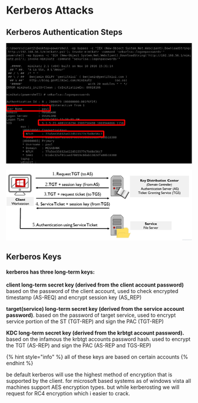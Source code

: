 # Kerberos Attacks

## Kerberos Authentication Steps

![](../../../../.gitbook/assets/image%20%28194%29.png)

![](../../../../.gitbook/assets/image%20%28181%29.png)

## Kerberos Keys

#### kerberos has three long-term keys:

**client long-term secret key \(derived from the client account password\)** based on the password of the client account, used to check encrypted timestamp \(AS-REQ\) and encrypt session key \(AS\_REP\)

**target\(service\) long-term secret key \(derived from the service account password\)**. based on the password of target service, used to encrypt service portion of the ST \(TGT-REP\) and sign the PAC \(TGT-REP\)

**KDC long-term secret key \(derived from the krbtgt account password\).** based on the infamous the krbtgt accounts password hash. used to encrypt the TGT \(AS-REP\) and sign the PAC \(AS-REP and TGS-REP\)

{% hint style="info" %}
all of these keys are based on certain accounts
{% endhint %}

be default kerberos will use the highest method of encryption that is supported by the client. for microsoft based systems as of windows vista all machines support AES encryption types. but while kerberosting we will request for RC4 encryption which i easier to crack.

